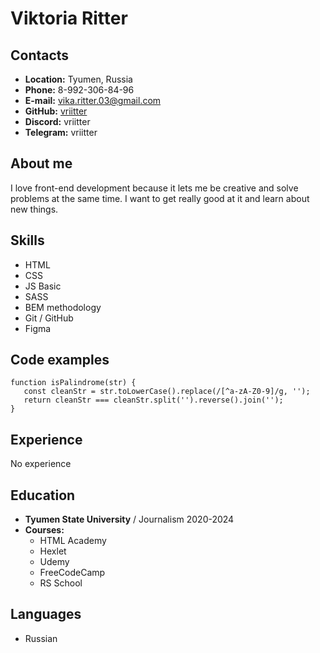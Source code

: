 # Viktoria Ritter

## Contacts
   * **Location:** Tyumen, Russia
   * **Phone:** 8-992-306-84-96
   * **E-mail:** vika.ritter.03@gmail.com
   * **GitHub:**  [vriitter](адрес  "https://github.com/Vriitter")
   * **Discord:** vriitter
   * **Telegram:** vriitter

## About me
I love front-end development because it lets me be creative and solve problems at the same time. I  want to get really good at it and learn about new things.  

## Skills
   * HTML
   * CSS
   * JS Basic
   * SASS
   * BEM methodology
   * Git / GitHub
   * Figma

## Code examples
```
function isPalindrome(str) {
   const cleanStr = str.toLowerCase().replace(/[^a-zA-Z0-9]/g, '');
   return cleanStr === cleanStr.split('').reverse().join('');
}
```
## Experience
No experience

## Education
   * **Tyumen State University** / Journalism 2020-2024
   * **Courses:**
      + HTML Academy
      + Hexlet
      + Udemy
      + FreeCodeCamp
      + RS School

## Languages
   * Russian

